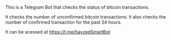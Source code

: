 This is a Telegram Bot that checks the status of bitcoin transactions.

It checks the number of unconfirmed bitcoin transactions.
It also checks the number of confirmed transaction for the past 24 hours.

It can be acessed at https://t.me/hayzedSmartBot
